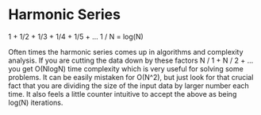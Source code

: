 # Harmonic Series

1 + 1/2 + 1/3 + 1/4 + 1/5 + ... 1 / N = log(N)

Often times the harmonic series comes up in algorithms and complexity analysis.  If you are cutting the data down by these factors N / 1 + N / 2 + ... you get O(NlogN) time complexity which is very useful for solving some problems.  It can be easily mistaken for O(N^2), but just look for that crucial fact that you are dividing the size of the input data by larger number each time.  It also feels a little counter intuitive to accept the above as being log(N) iterations. 